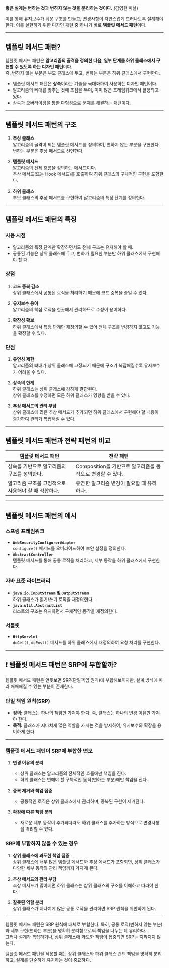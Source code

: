 
**좋은 설계는 변하는 것과 변하지 않는 것을 분리하는 것이다.** (김영한 피셜)

이를 통해 유지보수가 쉬운 구조를 만들고, 변경사항이 자연스럽게 드러나도록 설계해야 한다. 이를 실현하기 위한 디자인 패턴 중 하나가 바로 **템플릿 메서드 패턴**이다.

---

## 템플릿 메서드 패턴?

템플릿 메서드 패턴은 **알고리즘의 골격을 정의한 다음, 일부 단계를 하위 클래스에서 구현할 수 있도록 하는 디자인 패턴**이다.  
즉, 변하지 않는 부분은 부모 클래스에 두고, 변하는 부분은 하위 클래스에서 구현한다.

- 템플릿 메서드 패턴은 **상속**이라는 기술을 극대화하여 사용하는 디자인 패턴이다.
- 알고리즘의 뼈대를 맞추는 것에 초점을 두며, 이미 많은 프레임워크에서 활용되고 있다.
- 상속과 오버라이딩을 통한 다형성으로 문제를 해결하는 패턴이다.

---

## 템플릿 메서드 패턴의 구조

1. **추상 클래스**  
   알고리즘의 골격이 되는 템플릿 메서드를 정의하며, 변하지 않는 부분을 구현한다.  
   변하는 부분은 추상 메서드로 선언한다.

2. **템플릿 메서드**  
   알고리즘의 전체 흐름을 정의하는 메서드이다.  
   추상 메서드(또는 Hook 메서드)를 호출하여 하위 클래스의 구체적인 구현을 포함한다.

3. **하위 클래스**  
   부모 클래스의 추상 메서드를 구현하여 알고리즘의 특정 단계를 정의한다.

---

## 템플릿 메서드 패턴의 특징

### 사용 시점
- 알고리즘의 특정 단계만 확장하면서도 전체 구조는 유지해야 할 때.
- 공통된 기능은 상위 클래스에 두고, 변화가 필요한 부분만 하위 클래스에서 구현해야 할 때.

### 장점
1. **코드 중복 감소**  
   상위 클래스에서 공통된 로직을 처리하기 때문에 코드 중복을 줄일 수 있다.

2. **유지보수 용이**  
   알고리즘의 핵심 로직을 한곳에서 관리하므로 수정이 용이하다.

3. **확장성 확보**  
   하위 클래스에서 특정 단계만 재정의할 수 있어 전체 구조를 변경하지 않고도 기능을 확장할 수 있다.

### 단점
1. **유연성 제한**  
   알고리즘의 뼈대가 상위 클래스에 고정되기 때문에 구조가 복잡해질수록 유지보수가 어려울 수 있다.

2. **상속의 한계**  
   하위 클래스는 상위 클래스에 강하게 결합된다.  
   상위 클래스를 수정하면 모든 하위 클래스가 영향을 받을 수 있다.

3. **추상 메서드의 관리 부담**  
   상위 클래스에 많은 추상 메서드가 추가되면 하위 클래스에서 구현해야 할 내용이 증가하여 관리가 복잡해질 수 있다.

---

## 템플릿 메서드 패턴과 전략 패턴의 비교

| 템플릿 메서드 패턴                          | 전략 패턴                          |
|---------------------------------------------|------------------------------------|
| 상속을 기반으로 알고리즘의 구조를 정의한다. | Composition을 기반으로 알고리즘을 동적으로 변경할 수 있다. |
| 알고리즘 구조를 고정적으로 사용해야 할 때 적합하다. | 유연한 알고리즘 변경이 필요할 때 유리하다. |

---

## 템플릿 메서드 패턴의 예시

### 스프링 프레임워크
- **`WebSecurityConfigurerAdapter`**  
  `configure()` 메서드를 오버라이드하여 보안 설정을 정의한다.
- **`AbstractController`**  
  템플릿 메서드를 통해 공통 로직을 처리하고, 세부 동작을 하위 클래스에서 구현한다.

### 자바 표준 라이브러리
- **`java.io.InputStream` 및 `OutputStream`**  
  하위 클래스가 읽기/쓰기 로직을 재정의한다.
- **`java.util.AbstractList`**  
  리스트의 구조는 유지하면서 구체적인 동작을 재정의한다.

### 서블릿
- **`HttpServlet`**  
  `doGet()`, `doPost()` 메서드를 하위 클래스에서 재정의하여 요청 처리를 구현한다.

---

## ❗️ 템플릿 메서드 패턴은 SRP에 부합할까?

템플릿 메서드 패턴은 언뜻보면 SRP(단일책임 원칙)에 부합해보이지만, 설계 방식에 따라 애매해질 수 있는 부분이 존재한다.

### 단일 책임 원칙(SRP)
- **정의:** 클래스는 하나의 책임만 가져야 한다. 즉, 클래스는 하나의 변경 이유만 가져야 한다.
- **목적:** 클래스가 지나치게 많은 역할을 가지는 것을 방지하여, 유지보수와 확장을 용이하게 한다.

---

### 템플릿 메서드 패턴이 SRP에 부합한 면모

1. **변경 이유의 분리**
    - 상위 클래스는 알고리즘의 전체적인 흐름에만 책임을 진다.
    - 하위 클래스는 변해야 할 구체적인 동작(변하는 부분)에만 책임을 진다.

2. **중복 제거와 책임 집중**
    - 공통적인 로직은 상위 클래스에서 관리하며, 중복된 구현이 제거된다.

3. **확장에 따른 책임 분리**
    - 새로운 세부 동작이 추가되더라도 하위 클래스를 추가하는 방식으로 변경사항을 격리할 수 있다.




### SRP에 부합하지 않을 수 있는 경우

1. **상위 클래스에 과도한 책임 집중**  
   상위 클래스에 너무 많은 템플릿 메서드와 추상 메서드가 포함되면, 상위 클래스가 다양한 세부 동작의 관리 책임까지 가지게 된다.

2. **추상 메서드의 관리 부담**  
   추상 메서드가 많아지면 하위 클래스는 상위 클래스의 구조를 이해하고 따라야 한다.

3. **잘못된 역할 분리**  
   상위 클래스가 지나치게 많은 공통 로직을 관리하면 SRP 원칙을 위반하게 된다.

---


템플릿 메서드 패턴은 SRP 원칙에 대체로 부합한다. 특히, 공통 로직(변하지 않는 부분)과 세부 구현(변하는 부분)을 명확히 분리함으로써 책임을 나누는 데 유리하다.  
그러나 설계가 복잡하거나, 상위 클래스에 과도한 책임이 집중되면 SRP는 지켜지지 않는다.

템플릿 메서드 패턴을 적용할 때는 상위 클래스와 하위 클래스 간의 책임을 명확히 분리하고, 설계를 단순하게 유지하는 것이 중요하다.
